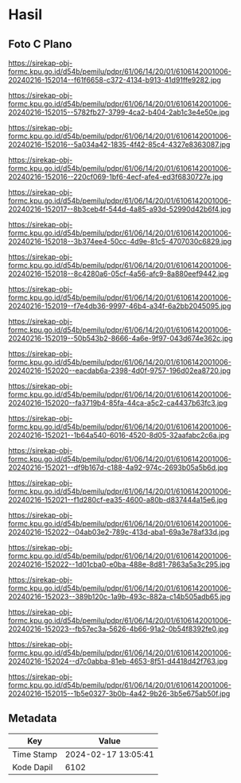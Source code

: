 # Hasil

## Foto C Plano

https://sirekap-obj-formc.kpu.go.id/d54b/pemilu/pdpr/61/06/14/20/01/6106142001006-20240216-152014--f61f6658-c372-4134-b913-41d91ffe9282.jpg

https://sirekap-obj-formc.kpu.go.id/d54b/pemilu/pdpr/61/06/14/20/01/6106142001006-20240216-152015--5782fb27-3799-4ca2-b404-2ab1c3e4e50e.jpg

https://sirekap-obj-formc.kpu.go.id/d54b/pemilu/pdpr/61/06/14/20/01/6106142001006-20240216-152016--5a034a42-1835-4f42-85c4-4327e8363087.jpg

https://sirekap-obj-formc.kpu.go.id/d54b/pemilu/pdpr/61/06/14/20/01/6106142001006-20240216-152016--220cf069-1bf6-4ecf-afe4-ed3f6830727e.jpg

https://sirekap-obj-formc.kpu.go.id/d54b/pemilu/pdpr/61/06/14/20/01/6106142001006-20240216-152017--8b3ceb4f-544d-4a85-a93d-52990d42b6f4.jpg

https://sirekap-obj-formc.kpu.go.id/d54b/pemilu/pdpr/61/06/14/20/01/6106142001006-20240216-152018--3b374ee4-50cc-4d9e-81c5-4707030c6829.jpg

https://sirekap-obj-formc.kpu.go.id/d54b/pemilu/pdpr/61/06/14/20/01/6106142001006-20240216-152018--8c4280a6-05cf-4a56-afc9-8a880eef9442.jpg

https://sirekap-obj-formc.kpu.go.id/d54b/pemilu/pdpr/61/06/14/20/01/6106142001006-20240216-152019--f7e4db36-9997-46b4-a34f-6a2bb2045095.jpg

https://sirekap-obj-formc.kpu.go.id/d54b/pemilu/pdpr/61/06/14/20/01/6106142001006-20240216-152019--50b543b2-8666-4a6e-9f97-043d674e362c.jpg

https://sirekap-obj-formc.kpu.go.id/d54b/pemilu/pdpr/61/06/14/20/01/6106142001006-20240216-152020--eacdab6a-2398-4d0f-9757-196d02ea8720.jpg

https://sirekap-obj-formc.kpu.go.id/d54b/pemilu/pdpr/61/06/14/20/01/6106142001006-20240216-152020--fa3719b4-85fa-44ca-a5c2-ca4437b63fc3.jpg

https://sirekap-obj-formc.kpu.go.id/d54b/pemilu/pdpr/61/06/14/20/01/6106142001006-20240216-152021--1b64a540-6016-4520-8d05-32aafabc2c6a.jpg

https://sirekap-obj-formc.kpu.go.id/d54b/pemilu/pdpr/61/06/14/20/01/6106142001006-20240216-152021--df9b167d-c188-4a92-974c-2693b05a5b6d.jpg

https://sirekap-obj-formc.kpu.go.id/d54b/pemilu/pdpr/61/06/14/20/01/6106142001006-20240216-152021--f1d280cf-ea35-4600-a80b-d837444a15e6.jpg

https://sirekap-obj-formc.kpu.go.id/d54b/pemilu/pdpr/61/06/14/20/01/6106142001006-20240216-152022--04ab03e2-789c-413d-aba1-69a3e78af33d.jpg

https://sirekap-obj-formc.kpu.go.id/d54b/pemilu/pdpr/61/06/14/20/01/6106142001006-20240216-152022--1d01cba0-e0ba-488e-8d81-7863a5a3c295.jpg

https://sirekap-obj-formc.kpu.go.id/d54b/pemilu/pdpr/61/06/14/20/01/6106142001006-20240216-152023--389b120c-1a9b-493c-882a-c14b505adb65.jpg

https://sirekap-obj-formc.kpu.go.id/d54b/pemilu/pdpr/61/06/14/20/01/6106142001006-20240216-152023--fb57ec3a-5626-4b66-91a2-0b54f8392fe0.jpg

https://sirekap-obj-formc.kpu.go.id/d54b/pemilu/pdpr/61/06/14/20/01/6106142001006-20240216-152024--d7c0abba-81eb-4653-8f51-d4418d42f763.jpg

https://sirekap-obj-formc.kpu.go.id/d54b/pemilu/pdpr/61/06/14/20/01/6106142001006-20240216-152015--1b5e0327-3b0b-4a42-9b26-3b5e675ab50f.jpg


## Metadata

| Key        | Value               |
| ---------- | ------------------- |
| Time Stamp | 2024-02-17 13:05:41 |
| Kode Dapil | 6102                |



